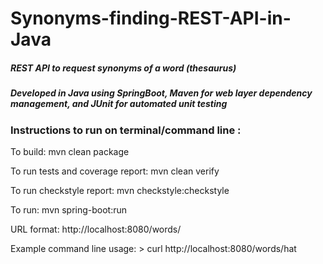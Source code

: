 # Synonyms-finding-REST-API-in-Java

##### REST API to request synonyms of a word (thesaurus)

##### Developed in Java using SpringBoot, Maven for web layer dependency management, and JUnit for automated unit testing

### Instructions to run on terminal/command line : 

To build:
  mvn clean package

To run tests and coverage report:
  mvn clean verify

To run checkstyle report:
  mvn checkstyle:checkstyle

To run:
  mvn spring-boot:run

URL format:
    http://localhost:8080/words/<letters>

Example command line usage:
    > curl http://localhost:8080/words/hat

